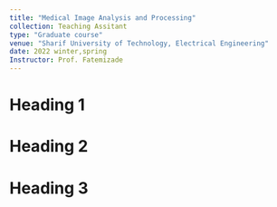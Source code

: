 ```yaml
---
title: "Medical Image Analysis and Processing"
collection: Teaching Assitant
type: "Graduate course"
venue: "Sharif University of Technology, Electrical Engineering"
date: 2022 winter,spring
Instructor: Prof. Fatemizade
---
```



Heading 1
======

Heading 2
======

Heading 3
======
